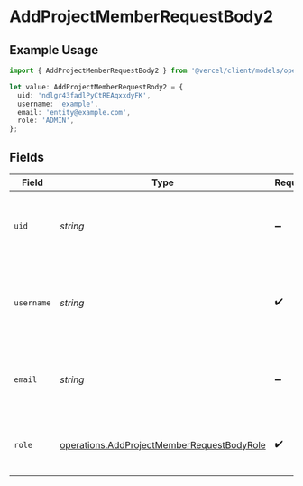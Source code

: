 # AddProjectMemberRequestBody2

## Example Usage

```typescript
import { AddProjectMemberRequestBody2 } from '@vercel/client/models/operations';

let value: AddProjectMemberRequestBody2 = {
  uid: 'ndlgr43fadlPyCtREAqxxdyFK',
  username: 'example',
  email: 'entity@example.com',
  role: 'ADMIN',
};
```

## Fields

| Field      | Type                                                                                                     | Required           | Description                                                           | Example                   |
| ---------- | -------------------------------------------------------------------------------------------------------- | ------------------ | --------------------------------------------------------------------- | ------------------------- |
| `uid`      | _string_                                                                                                 | :heavy_minus_sign: | The ID of the team member that should be added to this project.       | ndlgr43fadlPyCtREAqxxdyFK |
| `username` | _string_                                                                                                 | :heavy_check_mark: | The username of the team member that should be added to this project. | example                   |
| `email`    | _string_                                                                                                 | :heavy_minus_sign: | The email of the team member that should be added to this project.    | entity@example.com        |
| `role`     | [operations.AddProjectMemberRequestBodyRole](../../models/operations/addprojectmemberrequestbodyrole.md) | :heavy_check_mark: | The project role of the member that will be added.                    | ADMIN                     |
